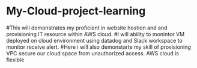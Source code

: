 # My-Cloud-project-learning
#This will demonstrates my proficient in website hostion and and provisioning IT resource within AWS cloud.
#I will ability to monintor VM deployed on cloud environment using datadog and Slack workspace to monitor receive alert.
#Here i will also demonstarte my skill of provisioning VPC secure our cloud space from unauthorized access.
AWS cloud is flexible
